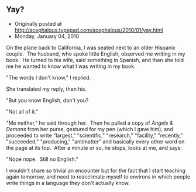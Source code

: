 ## Yay?

 * Originally posted at http://acephalous.typepad.com/acephalous/2010/01/yay.html
 * Monday, January 04, 2010



On the plane back to California, I was seated next to an older Hispanic couple.  The husband, who spoke little English, observed me writing in my book.  He turned to his wife, said something in Spanish, and then she told me he wanted to know what I was writing in my book.

"The words I don't know," I replied.

She translated my reply, then his.  

"But you know English, don't you?

"Not all of it."

"Me neither," he said through her.  Then he pulled a copy of _Angels & Demons_ from her purse, gestured for my pen (which I gave him), and proceeded to write "largest," "scientific," "research," "facility," "recently," "succeeded," "producing," "antimatter" and basically every other word on the page at its top.  After a minute or so, he stops, looks at me, and says:

"Nope nope.  Still no English."

I wouldn't share so trivial an encounter but for the fact that I start teaching again tomorrow, and need to reacclimate myself to environs in which people write things in a language they don't actually know.

		
